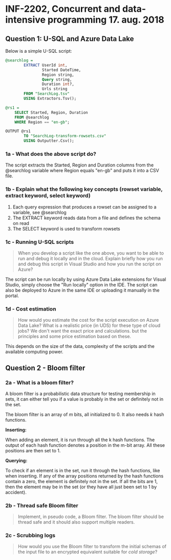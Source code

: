# INF-2202, Concurrent and data-intensive programming 17. aug. 2018

## Question 1: U-SQL and Azure Data Lake

Below is a simple U-SQL script:

```SQL
@searchlog =
        EXTRACT UserId int,
                Started DateTime,
                Region string,
                Query string,
                Duration int?,
                Urls string
        FROM "SearchLog.tsv"
        USING Extractors.Tsv();

@rs1 =
    SELECT Started, Region, Duration
    FROM @searchlog
    WHERE Region == "en-gb";

OUTPUT @rs1 
        TO "SearchLog-transform-rowsets.csv"
        USING Outputter.Csv();
```

### 1a - What does the above script do?

The script extracts the Started, Region and Duration columns from the @searchlog variable where Region equals "en-gb" and puts it into a CSV file.

### 1b - Explain what the following key concepts (rowset variable, extract keyword, select keyword)

1. Each query expression that produces a rowset can be assigned to a variable, see @searchlog
2. The EXTRACT keyword reads data from a file and defines the schema on read
3. The SELECT keyword is used to transform rowsets

### 1c - Running U-SQL scripts

> When you develop a script like the one above, you want to be able to run and debug it locally and in the cloud.
> Explain briefly how you run and debug this script in Visual Studio and how you run the script on Azure?

The script can be run locally by using Azure Data Lake extensions for Visual Studio, simply choose the "Run locally" option in the IDE.
The script can also be deployed to Azure in the same IDE or uploading it manually in the portal.

### 1d - Cost estimation

> How would you estimate the cost for the script execution on Azure Data Lake? What is a realistic price (in UDS)
> for these type of cloud jobs? We don't want the exact price and calculations. but the principles and some price estimation based on these.

This depends on the size of the data, complexity of the scripts and the available computing power.

## Question 2 - Bloom filter

### 2a - What is a bloom filter?

A bloom filter is a probabilistic data structure for testing membership in sets, 
it can either tell you if a value is probably in the set or definitely not in the set.

The bloom filter is an array of _m_ bits, all initialized to 0. It also needs _k_ hash functions.

__Inserting:__

When adding an element, it is run through all the k hash functions. 
The output of each hash function denotes a position in the m-bit array. 
All these positions are then set to 1.

__Querying:__

To check if an element is in the set, run it through the hash functions, like when inserting. 
If any of the array positions returned by the hash functions contain a zero, the element is definitely not in the set. 
If all the bits are 1, then the element may be in the set (or they have all just been set to 1 by accident).

### 2b - Thread safe Bloom filter

> Implement, in pseudo code, a Bloom filter. The bloom filter should be thread safe and it should also support multiple readers.

### 2c - Scrubbing logs

> How would you use the Bloom filter to transform the initial schemas of the input file to an encrypted equivalent suitable for _cold storage_?

